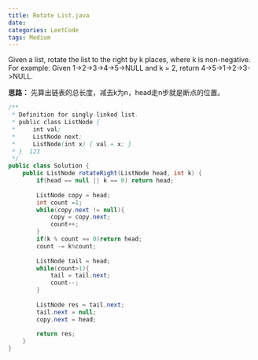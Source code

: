 ```yaml
---
title: Rotate List.java
date: 
categories: LeetCode
tags: Medium
---
```

Given a list, rotate the list to the right by k places, where k is non-negative.
For example:
Given 1->2->3->4->5->NULL and k = 2,
return 4->5->1->2->3->NULL.
<!-- more -->
**思路：**
先算出链表的总长度，减去k为n，head走n步就是断点的位置。
``` java
/**
 * Definition for singly-linked list.
 * public class ListNode {
 *     int val;
 *     ListNode next;
 *     ListNode(int x) { val = x; }
 * }  123
 */
public class Solution {
    public ListNode rotateRight(ListNode head, int k) {
        if(head == null || k == 0) return head;
        
        ListNode copy = head;
        int count =1;
        while(copy.next != null){
            copy = copy.next;
            count++;
        }
        if(k % count == 0)return head;
        count -= k%count;
        
        ListNode tail = head;
        while(count>1){
            tail = tail.next;
            count--;
        }
        
        ListNode res = tail.next;
        tail.next = null;
        copy.next = head;
        
        return res;
    }
}
``` 
